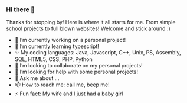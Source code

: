 ### Hi there 👋
Thanks for stopping by!
Here is where it all starts for me.
From simple school projects to full blown websites!
Welcome and stick around :)

- 🔭 I’m currently working on a personal project!
- 🌱 I’m currently learning typescript!
- ✨ My coding languages: Java, Javascript, C++, Unix, PS, Assembly, SQL, HTML5, CSS, PHP, Python
- 👯 I’m looking to collaborate on my personal projects!
- 🤔 I’m looking for help with some personal projects!
- 💬 Ask me about ...
- 📫 How to reach me: call me, beep me!
- ⚡ Fun fact: My wife and I just had a baby girl


<!--
**TrubbleMilad/TrubbleMilad** is a ✨ _special_ ✨ repository because its `README.md` (this file) appears on your GitHub profile.

Here are some ideas to get you started:

- 🔭 I’m currently working on ...
- 🌱 I’m currently learning ...
- 👯 I’m looking to collaborate on ...
- 🤔 I’m looking for help with ...
- 💬 Ask me about ...
- 📫 How to reach me: ...
- 😄 Pronouns: ...
- ⚡ Fun fact: ...
-->
